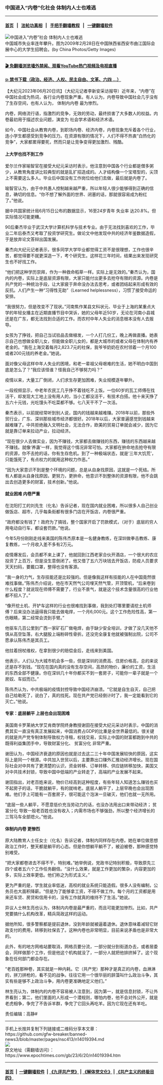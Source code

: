 ### 中国进入“内卷”化社会 体制内人士也难逃
------------------------

#### [首页](https://github.com/gfw-breaker/banned-news3/blob/master/README.md) &nbsp;&nbsp;|&nbsp;&nbsp; [法轮功真相](https://github.com/begood0513/basic/blob/master/README.md)  &nbsp;&nbsp;|&nbsp;&nbsp; [手把手翻墙教程](https://github.com/gfw-breaker/guides/wiki)  &nbsp;&nbsp;|&nbsp;&nbsp; [一键翻墙软件](https://github.com/gfw-breaker/nogfw/blob/master/README.md)  



<div><img alt="中国进入“内卷”社会 体制内人士也难逃" class="attachment-djy_600_400 size-djy_600_400 wp-post-image" src="https://i.epochtimes.com/assets/uploads/2023/06/id14019722-GettyImages-85154176-600x400.jpg"/>
<div class="caption">
 中国城市失业率连年攀升。图为2009年2月28日在中国陕西省西安市曲江国际会展中心的大学生招聘会。(by China Photos/Getty Images)
</div></div><hr/>

#### [ 🎬  免翻墙浏览墙外禁闻、观看YouTube热门视频及电视直播](https://github.com/gfw-breaker/HelloWorld)

#### [ 💥  禁书下载（政治、经济、人权、民主自由、文革、六四 ...）](https://github.com/gfw-breaker/books/blob/master/README.md)

<div><p>
 【大纪元2023年06月20日讯】（大纪元记者李新安采访报导）近年来，“内卷”在中国社会成为热词，各行业内卷现象严重。有人认为，内卷导致中国社会几乎没有了生存空间，也有人认为，
 <ok href="https://www.epochtimes.com/gb/tag/%E4%BD%93%E5%88%B6%E5%86%85%E5%86%85%E5%8D%B7.html">
  体制内内卷
 </ok>
 最为惨烈。
</p>
<p>
 内卷，网络流行语，指激烈的竞争，无效的劳动，最终损害了大多数人的权益。内卷最初用于描述农业问题，演变为
 <span class="s1">
  社会学术语和经济术语。
 </span>
</p>
<p>
 如今，中国社会从教育内卷，到职场内卷、经济内卷，内卷现象充斥着各个行业，连小学生都感受到竞争的压力。在资源有限的情况下，人们不得不热衷“白热化的竞争”，大家都累得要死，然而只是让竞争变得更加激烈、残酷。
</p>
<h4>
 上大学也找不到工作
</h4>
<p>
 爱尔兰作家喻智官在接受大纪元采访时表示，他注意到中国各个行业都是僧多粥少，从教育角度讲比较典型的就是乱扩招造成的。人才结构像一个宝塔型的，尖顶上不需要这么多人。毕业后中国没有工作岗位给他们去做，最后就是内卷了。
</p>
<p>
 喻智官认为，由于中共愚人控制越来越严重，所以年轻人很少能够得到正确的信息，确切的信息。“你不想了解外面的世界、闭塞的话，那就很容易成为粉红了。”他说。
</p>
<p>
 据中共国家统计局6月15日公布的数据显示，16至24岁青年
 <ok href="https://www.epochtimes.com/gb/tag/%E5%A4%B1%E4%B8%9A%E7%8E%87.html">
  失业率
 </ok>
 达20.8%。但实际情况可能更糟。
</p>
<p>
 90后秦杰毕业于武汉大学计算机科学与技术专业。由于无法找到喜欢的工作，毕业二年后泰杰又考取了投资学研究生。做论文中他发现中共的经济年鉴数据造假，于是放弃论文答辩出国发展。
</p>
<p>
 秦杰向大纪元记者表示，很多同学大学毕业都觉得工资不是很理想，工作也很辛苦，都觉得要不就更深造一下，考个研究生。这样花三年时间，结果出来发现研究生也不好找工作。
</p>
<p>
 “他们把这种学历崇拜，作为一种救命稻草一样。实际上是无效的。”秦杰认为，国内的内卷，实际上是底层资源有限，大家只能付出更多去抢夺有限的资源。内卷是共产党的一种统治手段，让大家疲于奔命没办法去思考，或者团结起来形成有效的反抗。人们产生一种“习得性无助”（Learned helplessness），习惯了接受命运的安排。
</p>
<p>
 “我很努力，但是改变不了现状。”河南焦作某县文科状元、毕业于上海的某重点大学的年轻女播主在近期直播节目中哭诉，她的父母年近50岁，无论在河南小县城还是在广东，都无法找到合适的工作。而农村中年人失业的消息根本没有人去报导。
</p>
<p>
 女孩为了挣钱，把自己当试验品去做植发，一个人打几份工，晚上再做直播。她表示自己也想做全职儿女，但能做全职儿女的，都是大城市的或者父母在体制内有养老金的。“我在上海交着每月2,823.7元的社保，我爷爷奶奶在农村领着一个月100或者200元钱的养老金。”她说。
</p>
<p>
 面对像父母这样中年人失业的困境，和老一辈祖父母艰难的生活，她不明白中国到底是怎么了？“我应该怪谁？怪我自己不够努力吗？”
</p>
<p>
 疫情以来，大量工厂倒闭，人们求生存更加困难，失业规模逐年攀升。
</p>
<p>
 一段视频显示，中老年农民工几乎挣不着钱吃不上饭。一位60岁的瓦工师傅在找活干，却发现大工地上没有用人的，当小工都没活干，有技术白搭。他十来天挣了五六十元钱，光吃馒头不吃菜都不够。七八天干不了一次活。
</p>
<p>
 秦杰表示，以前就经常听到别人说，国内的钱越来越难赚。2018年以前，那些外贸行业，广东、深圳那些城市经济都很好。2018年以后，大家普遍感觉到钱越来越难赚了。中共拒绝融入文明社会，无法合作，欧美的贸易订单就会减少，因为它就是靠订单来拉动产业，拉动经济。
</p>
<p>
 “现在很少人去做实业，因为不赚钱，大家都去做赚钱的东西，赚钱的东西越来越不赚钱。就像‘养蛊’一样，我觉得这个情况非常可怕。大家都在拚命地去抢夺有限的资源，你不去抢的话，你有生存危机。到了一种极端状态，就是‘三年大饥荒’，只能饿死了，有点权力的就用这种权力作恶。”
</p>
<p>
 “因为大家意识不到是整个环境的问题，总是从自身找原因，这就是一个死结。所有人都是从自身找原因，更努力，更拚命，他意识不到整体的资源有限，他不会跳出去创造更多的财富，技术创新。”他说。
</p>
<h4>
 就业困难 内卷严重
</h4>
<p>
 在沈阳打工的刘先生（化名）告诉记者，现在国内就业困难，所以很多人自己创业做饭店、超市，几乎每条街都有很多门店在开饭店，内卷很严重。
</p>
<p>
 “政府都没有钱了！政府为了搞钱，整个国家开启了罚款模式，（对于）底层的穷人用电动自行车，都设套罚款。”他说。
</p>
<p>
 今年5月份刚刚走线来美国的陈伟杰原本是一名健身教练，在深圳做拳击教练、康复教练，一个月收入差不多有2万元。
</p>
<p>
 疫情爆发后，会员都不来上课了，他就回到江西老家合伙开酒店，一个很大的农庄投资了上百万，但是没生意倒闭了。他又借了五六万块钱去开饭店，防疫人员要求天天扫码，要戴口罩，整得也没有客源。
</p>
<p>
 “我一身的力气，生存技能还是比较强的。但是像我这样有技能的人在中国竟然很难找事做。”陈伟杰介绍说，他在市天然气公司埋天然气管，开顶管机，“后来卷到什么程度？就说现在师傅不需要了，行业不景气，就是这个技术含量很高的行业他都不招人了。”
</p>
<p>
 “像开挖土机、开铲车这样的行业也很难找到事做，我到处打哪里要请挖土机师傅？后来没办法逼得我只能去做电焊，一个月6,000元。这个工作危险性高，第一伤眼睛，第二经常会烫到手臂。”
</p>
<p>
 他驱车几百公里到广西一家矿石厂做电焊，由于缺少安全培训，才做了没几天他不慎从高空坠落，右大腿股上端粉碎性骨折。还没完全康复他就被强制出院，公司不愿承认陈伟杰是其员工。
</p>
<p>
 他拄着拐杖维权，在拿到很少的赔偿金后，走线来到美国。
</p>
<p>
 他表示，人们认为大城市机会多一些，但是深圳的消费高、住房价格高，总的来说还是存不到钱。“现在在国内真的没有生存空间，高昂的物价，廉价的工资，生活的东西全部不健康。你在深圳几十年你都买不到一套房子，可能你一辈子就是一个房奴、车奴而已。”
</p>
<p>
 陈伟杰认为，中共极端的疫情封控导致中国经济崩溃。“它就是自生自灭，自己把自己给勒死了，说白了，真的找死。现在共产党已经倒计时了，我一定能看到它的灭亡。”他说。
</p>
<h4>
 专家：底层躺平 上层也会出现困难
</h4>
<p>
 美国南卡罗莱纳大学艾肯商学院终身教授谢田在接受大纪元采访时表示，中国的消费其实一直没有真正发展起来，中国消费占GDP的比重是全世界最低的。很关键的就是共产党专制体制导致权力寻租，权钱交易，实际上中国的财富都跑到中共的既得利益集团手中，导致财富分化、
 <ok href="https://www.epochtimes.com/gb/tag/%E8%B4%AB%E5%AF%8C%E5%88%86%E5%8C%96.html">
  贫富分化
 </ok>
 非常严重。
</p>
<p>
 谢田认为，中国经济衰退的原因也就是过去这二三十年中国发展较快的原因，这实际上是同一个根源。中共加入世贸以后，主要靠出口赚外汇推动经济增长。现在国际社会对中共有了更清楚的认识，资金转移、订单转移、供应链转移加快，美国又对中共技术封锁，导致中国中低端的产业转走了，高端的产业发展不起来。
</p>
<p>
 谢田指出，对老百姓来说，物价已经高到这种程度，有些年轻人知道怎么赚钱也买不起房子的话，干脆就躺平，有的就啃老。底层人躺平了，上层早晚也会出现困难。他们手上可能有一百套房子，很可能这个泡沫一旦破灭，他们也就一无所用。
</p>
<p>
 “底层一些人躺平，不愿意低价充当劳动力的话，也没办法用出口来带动经济；
 <ok href="https://www.epochtimes.com/gb/tag/%E8%B4%AB%E5%AF%8C%E5%88%86%E5%8C%96.html">
  贫富分化
 </ok>
 导致一般老百姓也没有收入；内需市场也不够强劲，所以整个经济增长的三驾马车全部熄火。”他说。
</p>
<h4>
 <ok href="https://www.epochtimes.com/gb/tag/%E4%BD%93%E5%88%B6%E5%86%85%E5%86%85%E5%8D%B7.html">
  体制内内卷
 </ok>
 更惨烈
</h4>
<p>
 原大陆教育人士任女士（化名）告诉记者，体制内同样存在内卷。她在单位做思想政治工作时，整天都是躺平的心态。但是你想躺平躺不了，被迫被卷，那种感觉特别难受。
</p>
<p>
 “把大家都卷进去不得不干，特别难。”她举例说，党政书记特别积极，导致原先三四个或者五六个工作任务翻倍。“没什么效果，就是工作更加的繁杂，内容更加的多，实际上效率更低。他们称之为形式主义。”
</p>
<p>
 更为严重的是，学生就业率低迷，高校的就业系统只能造假。很多人没有编制，公务员也大面积降薪。“但是为了能够拿工资，不得不做工作。每个月的工资都是用来还车贷、房贷和信用卡的，没有工作就真的维持不了生活。”她说。
</p>
<p>
 异议人士林生亮也认为，体制内内卷是最严重的，而且可能更加惨烈。比如，共产党要搞什么机构改革，精兵简政这样的运动。
</p>
<p>
 据他所知，很多警察都是提前退休，没到年龄就被逼着退休。退休意味着减轻它财政支付的费用，转移到社保去了。这种内卷也非常明显，目前来说矛盾也是非常大的。
</p>
<p>
 此外，有的地方网格站要取消，网格员要分流，一部分就分到街道办去，或者居委会，同样做那个工作，但是他这个机构就没了，一部分人就把他排挤掉了。这个现象在任何部门都会存在。
</p>
<p>
 “老百姓那种卷，其实就是一种内耗。它（共产党）那种才是真正的内卷，血淋淋的，拼刀拼枪的，看不见的战争。往往它用一个很华丽的辞藻叫什么政治斗争，其实有些是够不上政治斗争，用内卷更准确地定义他们。”
</p>
<p>
 林生亮认为，体制内的内卷不容易被人注意到，因为第一，就是信息封锁，不让外界看到；第二，他们里面的人形成一个潜规则，哪怕内卷，他不会对外公开，就是老虎相争，争完了不告诉羊群，争完了它回头再吃羊。因为它现在还有羊吃。
</p>
<p>
 责任编辑：高静#
</p>
</div>
<hr/>
手机上长按并复制下列链接或二维码分享本文章：<br/>
https://github.com/gfw-breaker/banned-news3/blob/master/pages/nsc413/n14019394.md <br/>
<a href='https://github.com/gfw-breaker/banned-news3/blob/master/pages/nsc413/n14019394.md'><img src='https://github.com/gfw-breaker/banned-news3/blob/master/pages/nsc413/n14019394.md.png'/></a> <br/>
原文地址（需翻墙访问）：https://www.epochtimes.com/gb/23/6/20/n14019394.htm


------------------------
#### [首页](https://github.com/gfw-breaker/banned-news3/blob/master/README.md) &nbsp;|&nbsp; [一键翻墙软件](https://github.com/gfw-breaker/nogfw/blob/master/README.md) &nbsp;| [《九评共产党》](https://github.com/gfw-breaker/9ping.md/blob/master/README.md#九评之一评共产党是什么) | [《解体党文化》](https://github.com/gfw-breaker/jtdwh.md/blob/master/README.md) | [《共产主义的终极目的》](https://github.com/gfw-breaker/gczydzjmd.md/blob/master/README.md)


<img src='http://gfw-breaker.win/banned-news3/pages/nsc413/n14019394.md' width='0px' height='0px'/>